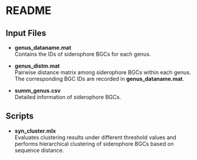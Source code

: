 # README

## Input Files

- **genus_dataname.mat**  
  Contains the IDs of siderophore BGCs for each genus.

- **genus_distm.mat**  
  Pairwise distance matrix among siderophore BGCs within each genus.  
  The corresponding BGC IDs are recorded in **genus_dataname.mat**.

- **summ_genus.csv**  
  Detailed information of siderophore BGCs.

## Scripts

- **syn_cluster.mlx**  
  Evaluates clustering results under different threshold values and performs hierarchical clustering of siderophore BGCs based on sequence distance.
